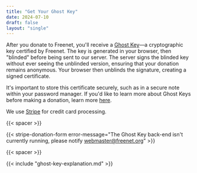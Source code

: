 ```yaml
---
title: "Get Your Ghost Key"
date: 2024-07-10
draft: false
layout: "single"
---
```


After you donate to Freenet, you'll receive a [Ghost Key](/ghostkey/)—a cryptographic key certified
by Freenet. The key is generated in your browser, then "blinded" before being sent to our server.
The server signs the blinded key without ever seeing the unblinded version, ensuring that your
donation remains anonymous. Your browser then unblinds the signature, creating a signed certificate.

It's important to store this certificate securely, such as in a secure note within your password
manager. If you'd like to learn more about Ghost Keys before making a donation, learn more
[here](/ghostkey/).

We use [Stripe](https://stripe.com/) for credit card processing.

{{< spacer >}}

{{< stripe-donation-form error-message="The Ghost Key back-end isn't currently running, please notify webmaster@freenet.org" >}}

{{< spacer >}}

<div id="certificateSection" style="display: none;">
  <h2>Your Ghost Key</h2>
  <p>Below is your Ghost Key. Please copy and save it securely.</p>
  <textarea id="combinedKey" rows="10" cols="72" readonly></textarea>
  <button id="copyCombinedKey">Copy Ghost Key</button>
</div>

<div id="errorMessage" style="display: none; color: red;"></div>

{{< include "ghost-key-explanation.md" >}}
